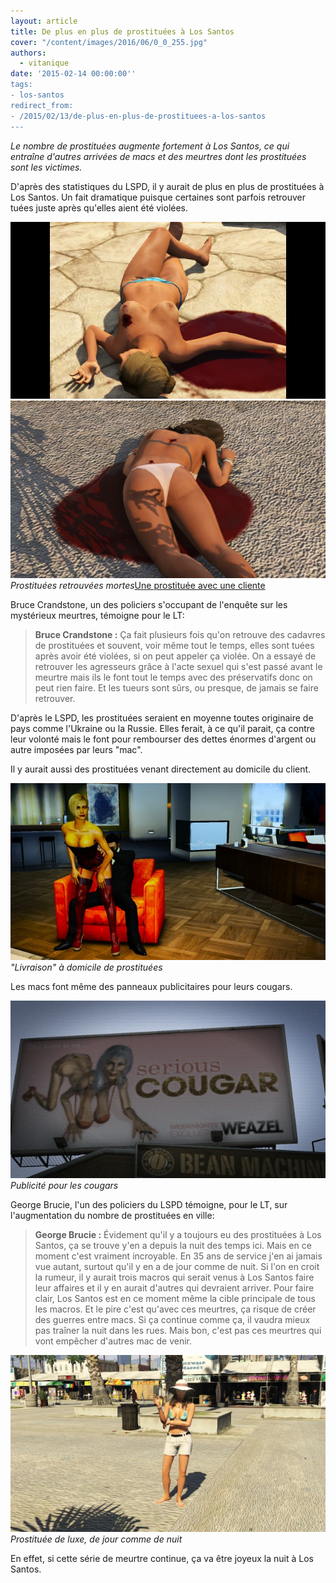 ```yaml
---
layout: article
title: De plus en plus de prostituées à Los Santos
cover: "/content/images/2016/06/0_0_255.jpg"
authors:
  - vitanique
date: '2015-02-14 00:00:00''
tags:
- los-santos
redirect_from:
- /2015/02/13/de-plus-en-plus-de-prostituees-a-los-santos
---
```


_Le nombre de prostituées augmente fortement à Los Santos, ce qui entraîne d'autres arrivées de macs et des meurtres dont les prostituées sont les victimes._

D'après des statistiques du LSPD, il y aurait de plus en plus de prostituées à Los Santos. Un fait dramatique puisque certaines sont parfois retrouver tuées juste après qu'elles aient été violées.

![](/content/images/2016/06/0_0_259.jpg)
![Prostituées retrouvées mortes](/content/images/2016/06/0_0_260.jpg)
_Prostituées retrouvées mortes_[Une prostituée avec une cliente](/content/images/2016/06/0_0_257.jpg)

Bruce Crandstone, un des policiers s'occupant de l'enquête sur les mystérieux meurtres, témoigne pour le LT:

> **Bruce Crandstone :** Ça fait plusieurs fois qu'on retrouve des cadavres de prostituées et souvent, voir même tout le temps, elles sont tuées après avoir été violées, si on peut appeler ça violée. On a essayé de retrouver les agresseurs grâce à l'acte sexuel qui s'est passé avant le meurtre mais ils le font tout le temps avec des préservatifs donc on peut rien faire. Et les tueurs sont sûrs, ou presque, de jamais se faire retrouver.

D'après le LSPD, les prostituées seraient en moyenne toutes originaire de pays comme l'Ukraine ou la Russie. Elles ferait, à ce qu'il parait, ça contre leur volonté mais le font pour rembourser des dettes énormes d'argent ou autre imposées par leurs "mac".

Il y aurait aussi des prostituées venant directement au domicile du client.

!["Livraison" à domicile de prostituées](/content/images/2016/06/0_0_256.jpg)
_"Livraison" à domicile de prostituées_

Les macs font même des panneaux publicitaires pour leurs cougars.

![Publicité pour les cougars](/content/images/2016/06/0_0_258.jpg)
_Publicité pour les cougars_

George Brucie, l'un des policiers du LSPD témoigne, pour le LT, sur l'augmentation du nombre de prostituées en ville:

> **George Brucie :** Évidement qu'il y a toujours eu des prostituées à Los Santos, ça se trouve y'en a depuis la nuit des temps ici. Mais en ce moment c'est vraiment incroyable. En 35 ans de service j'en ai jamais vue autant, surtout qu'il y en a de jour comme de nuit. Si l'on en croit la rumeur, il y aurait trois macros qui serait venus à Los Santos faire leur affaires et il y en aurait d'autres qui devraient arriver. Pour faire clair, Los Santos est en ce moment même la cible principale de tous les macros. Et le pire c'est qu'avec ces meurtres, ça risque de créer des guerres entre macs. Si ça continue comme ça, il vaudra mieux pas traîner la nuit dans les rues. Mais bon, c'est pas ces meurtres qui vont empêcher d'autres mac de venir.

![Prostituée de luxe, de jour comme de nuit](/content/images/2016/06/0_0-1_0.jpg)
_Prostituée de luxe, de jour comme de nuit_

En effet, si cette série de meurtre continue, ça va être joyeux la nuit à Los Santos.